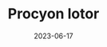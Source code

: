 ---
title: "Procyon lotor"
cc-type: species
date: 2023-06-17
hashtag: procyon-lotor
tags:
  - raccoon
---